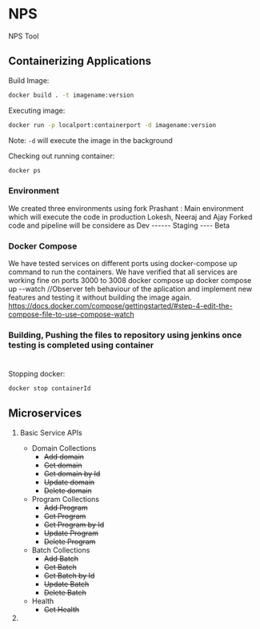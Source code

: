 # NPS

NPS Tool


## Containerizing Applications

Build Image:
```sh
docker build . -t imagename:version
```

Executing image:
```sh
docker run -p localport:containerport -d imagename:version
```

Note: `-d` will execute the image in the background<br/>

Checking out running container:
```sh
docker ps
```

### Environment 
  We created three environments using fork
     Prashant : Main environment which will execute the code in production
     Lokesh, Neeraj and Ajay Forked code and pipeline will be considere as Dev ------ Staging ---- Beta

### Docker Compose 
We have tested services on different ports using docker-compose up command to run the containers.
We have verified that all services are working fine on ports 3000 to 3008
  docker compose up
  docker compose up --watch //Observer teh behaviour of the aplication and implement new features and testing it without building the image again.
  https://docs.docker.com/compose/gettingstarted/#step-4-edit-the-compose-file-to-use-compose-watch


### Building, Pushing the files to repository using jenkins once testing is completed using container


#
Stopping docker:
```sh
docker stop containerId
```


## Microservices

1. Basic Service APIs
    - Domain Collections
        - ~~Add domain~~
        - ~~Get domain~~
        - ~~Get domain by Id~~
        - ~~Update domain~~
        - ~~Delete domain~~
    - Program Collections
        - ~~Add Program~~
        - ~~Get Program~~
        - ~~Get Program by Id~~
        - ~~Update Program~~
        - ~~Delete Program~~
    - Batch Collections
        - ~~Add Batch~~
        - ~~Get Batch~~
        - ~~Get Batch by Id~~
        - ~~Update Batch~~
        - ~~Delete Batch~~
    - Health
        - ~~Get Health~~

2. 
